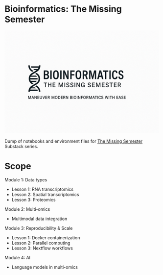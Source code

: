 # Bioinformatics: The Missing Semester

![Logo](images/missingsemesterlogo.PNG)

Dump of notebooks and environment files for [The Missing Semester](https://themissingsemester.substack.com/p/bioinformatics-the-missing-semester) Substack series.

# Scope

Module 1: Data types
- Lesson 1: RNA transcriptomics
- Lesson 2: Spatial transcriptomics
- Lesson 3: Proteomics

Module 2: Multi-omics
- Multimodal data integration

Module 3: Reproducibility & Scale
- Lesson 1: Docker containerization
- Lesson 2: Parallel computing
- Lesson 3: Nextflow workflows

Module 4: AI
- Language models in multi-omics